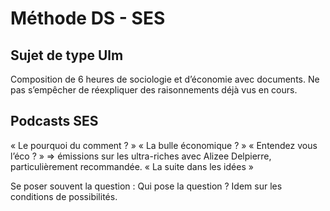 # Méthode DS - SES 

## Sujet de type Ulm 

Composition de 6 heures de sociologie et d’économie avec documents. 
Ne pas s’empêcher de réexpliquer des raisonnements déjà vus en cours. 

## Podcasts SES 

« Le pourquoi du comment ? »
« La bulle économique ? »
« Entendez vous l’éco ? » ⇒ émissions sur les ultra-riches avec Alizee Delpierre, particulièrement recommandée. 
« La suite dans les idées »

Se poser souvent la question : Qui pose la question ? 
Idem sur les conditions de possibilités.